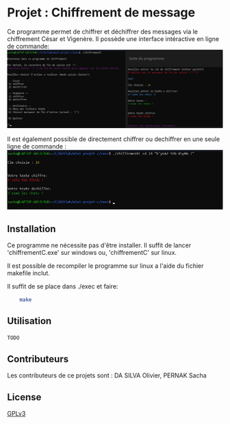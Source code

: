 # Projet : Chiffrement de message

Ce programme permet de chiffrer et déchiffrer des messages via le chiffrement César et Vigenère.
Il possède une interface intéractive en ligne de commande:
![Exemple d'usage en interface intéractive](./ressources/icli.jpg)

Il est également possible de directement chiffrer ou dechiffrer en une seule ligne de commande :
![Exemple d'usage en une seule ligne de commande](./ressources/scl.jpg)

## Installation

Ce programme ne nécessite pas d'être installer. Il suffit de lancer 'chiffrementC.exe' sur windows ou,
'chiffrementC' sur linux.

Il est possible de recompiler le programme sur linux a l'aide du fichier makefile inclut. 

Il suffit de se place dans ./exec et faire:
```bash
    make
```

## Utilisation

```bash
TODO
```

## Contributeurs

Les contributeurs de ce projets sont : 
DA SILVA Olivier, PERNAK Sacha

## License

[GPLv3](https://www.gnu.org/licenses/gpl-3.0.fr.html)
